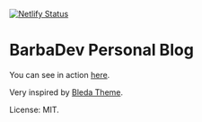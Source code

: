 [![Netlify Status](https://api.netlify.com/api/v1/badges/6ea8abb3-7269-48fb-a3a1-3d0ddb6743b8/deploy-status)](https://app.netlify.com/sites/barbadev/deploys)

# BarbaDev Personal Blog

You can see in action [here]([https://link](https://barbadev.netlify.com/)).

Very inspired by [Bleda Theme]([https://link](https://gridsome.org/starters/bleda)).

License: MIT.

